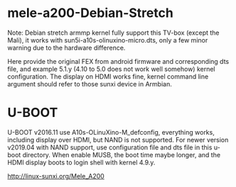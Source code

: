 # mele-a200-Debian-Stretch

Note: Debian stretch armmp kernel fully support this TV-box (except the Mali), 
it works with sun5i-a10s-olinuxino-micro.dts, only a few minor warning due to the hardware difference.

Here provide the original FEX from android firmware and corresponding dts file,
and example 5.1.y (4.10 to 5.0 does not work well somehow) kernel configuration.
The display on HDMI works fine, kernel command line argument should refer to those sunxi device in Armbian.

# U-BOOT
U-BOOT v2016.11 use A10s-OLinuXino-M_defconfig, everything works, including display over HDMI, but NAND is not supported.
For newer version v2019.04 with NAND support, use configuration file and dts file in this u-boot directory.
When enable MUSB, the boot time maybe longer, and the HDMI display boots to login shell with kernel 4.9.y.

http://linux-sunxi.org/Mele_A200
